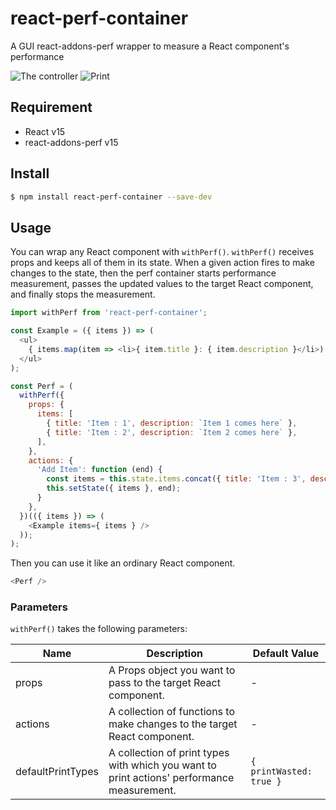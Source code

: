 # react-perf-container

A GUI react-addons-perf wrapper to measure a React component's performance

![The controller](./assets/screen-shot.png)
![Print](./assets/screen-shot-print.png)

## Requirement

- React v15
- react-addons-perf v15

## Install

```sh
$ npm install react-perf-container --save-dev
```

## Usage

You can wrap any React component with `withPerf()`.  `withPerf()` receives props and keeps all of them in its state.  When a given action fires to make changes to the state, then the perf container starts performance measurement, passes the updated values to the target React component, and finally stops the measurement.

```js
import withPerf from 'react-perf-container';

const Example = ({ items }) => (
  <ul>
    { items.map(item => <li>{ item.title }: { item.description }</li>) }
  </ul>
);

const Perf = (
  withPerf({
    props: {
      items: [
        { title: 'Item : 1', description: `Item 1 comes here` },
        { title: 'Item : 2', description: `Item 2 comes here` },
      ],
    },
    actions: {
      'Add Item': function (end) {
        const items = this.state.items.concat({ title: 'Item : 3', description: `Item 3 comes here` });
        this.setState({ items }, end);
      }
    },
  })(({ items }) => (
    <Example items={ items } />
  ));
);
```

Then you can use it like an ordinary React component.

```js
<Perf />
```

### Parameters

`withPerf()` takes the following parameters:

| Name | Description | Default Value |
| --- | --- | --- |
| props | A Props object you want to pass to the target React component. | - |
| actions | A collection of functions to make changes to the target React component. | - |
| defaultPrintTypes | A collection of print types with which you want to print actions' performance measurement. | `{ printWasted: true }` |
